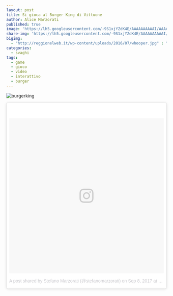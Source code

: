 ```yaml
---
layout: post
title: Si gioca al Burger King di Vittuone
author: Alice Marzorati
published: true
image: 'https://lh5.googleusercontent.com/-9S1xjYZdK4E/AAAAAAAAAAI/AAAAAAAAIhU/UejKR8SqPUI/s0-c-k-no-ns/photo.jpg'
share-img: 'https://lh5.googleusercontent.com/-9S1xjYZdK4E/AAAAAAAAAAI/AAAAAAAAIhU/UejKR8SqPUI/s0-c-k-no-ns/photo.jpg'
bigimg:
  - "http://reggionelweb.it/wp-content/uploads/2016/07/whooper.jpg" : "Burger King"
categories:
  - svaghi
tags:
  - game
  - gioco
  - video
  - interattivo
  - burger
---
```

![burgerking](https://farm5.staticflickr.com/4367/37106479465_84c7412fb9_h.jpg)   

<center><blockquote class="instagram-media" data-instgrm-version="7" style=" background:#FFF; border:0; border-radius:3px; box-shadow:0 0 1px 0 rgba(0,0,0,0.5),0 1px 10px 0 rgba(0,0,0,0.15); margin: 1px; max-width:658px; padding:0; width:99.375%; width:-webkit-calc(100% - 2px); width:calc(100% - 2px);"><div style="padding:8px;"> <div style=" background:#F8F8F8; line-height:0; margin-top:40px; padding:50.0% 0; text-align:center; width:100%;"> <div style=" background:url(data:image/png;base64,iVBORw0KGgoAAAANSUhEUgAAACwAAAAsCAMAAAApWqozAAAABGdBTUEAALGPC/xhBQAAAAFzUkdCAK7OHOkAAAAMUExURczMzPf399fX1+bm5mzY9AMAAADiSURBVDjLvZXbEsMgCES5/P8/t9FuRVCRmU73JWlzosgSIIZURCjo/ad+EQJJB4Hv8BFt+IDpQoCx1wjOSBFhh2XssxEIYn3ulI/6MNReE07UIWJEv8UEOWDS88LY97kqyTliJKKtuYBbruAyVh5wOHiXmpi5we58Ek028czwyuQdLKPG1Bkb4NnM+VeAnfHqn1k4+GPT6uGQcvu2h2OVuIf/gWUFyy8OWEpdyZSa3aVCqpVoVvzZZ2VTnn2wU8qzVjDDetO90GSy9mVLqtgYSy231MxrY6I2gGqjrTY0L8fxCxfCBbhWrsYYAAAAAElFTkSuQmCC); display:block; height:44px; margin:0 auto -44px; position:relative; top:-22px; width:44px;"></div></div><p style=" color:#c9c8cd; font-family:Arial,sans-serif; font-size:14px; line-height:17px; margin-bottom:0; margin-top:8px; overflow:hidden; padding:8px 0 7px; text-align:center; text-overflow:ellipsis; white-space:nowrap;"><a href="https://www.instagram.com/p/BYyd88bhahn/" style=" color:#c9c8cd; font-family:Arial,sans-serif; font-size:14px; font-style:normal; font-weight:normal; line-height:17px; text-decoration:none;" target="_blank">A post shared by Stefano Marzorati (@stefanomarzorati)</a> on <time style=" font-family:Arial,sans-serif; font-size:14px; line-height:17px;" datetime="2017-09-08T17:33:27+00:00">Sep 8, 2017 at 10:33am PDT</time></p></div></blockquote>
<script async defer src="//platform.instagram.com/en_US/embeds.js"></script></center>